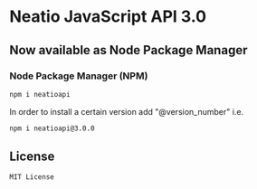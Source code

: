 # Neatio JavaScript API 3.0

## Now available as Node Package Manager

### Node Package Manager (NPM)

```bash
npm i neatioapi
```

In order to install a certain version add "@version_number" i.e.

```bash
npm i neatioapi@3.0.0
```

## License
```
MIT License
